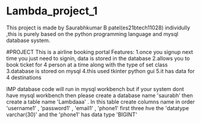 # Lambda_project_1
This project is made by Saurabhkumar B patel(es21btech11028) individully ,this is purely based on the python programming language and mysql database system.

#PROJECT
This is a airline booking portal
Features:
1.once you signup  next time you just need to signin, data is stored in the database
2.allows you to book ticket for 4 person at a time along with the type of set class
3.database is stored on mysql
4.this used tkinter python gui 
5.it has data for 4 destinations

IMP
database code will run in mysql workbench but if your system dont have mysql workbench then
please create a database name 'saurabh' then  create a table name 'Lambdaaa' .
In this table create columns name in order 'username1' , 'password1' , 'email1' , 'phone1' 
first three hve the 'datatype varchar(30)' and the 'phone1' has data type 'BIGINT'
